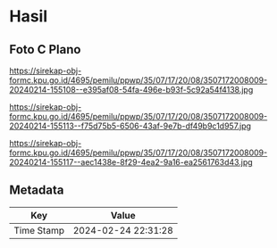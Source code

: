 # Hasil

## Foto C Plano

https://sirekap-obj-formc.kpu.go.id/4695/pemilu/ppwp/35/07/17/20/08/3507172008009-20240214-155108--e395af08-54fa-496e-b93f-5c92a54f4138.jpg

https://sirekap-obj-formc.kpu.go.id/4695/pemilu/ppwp/35/07/17/20/08/3507172008009-20240214-155113--f75d75b5-6506-43af-9e7b-df49b9c1d957.jpg

https://sirekap-obj-formc.kpu.go.id/4695/pemilu/ppwp/35/07/17/20/08/3507172008009-20240214-155117--aec1438e-8f29-4ea2-9a16-ea2561763d43.jpg


## Metadata

| Key        | Value               |
| ---------- | ------------------- |
| Time Stamp | 2024-02-24 22:31:28 |



